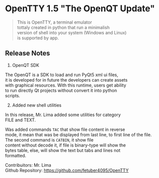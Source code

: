 # OpenTTY 1.5 "The OpenQT Update"

> This is OpenTTY, a terminal emulator  
> tottaly created in python that run a minimalish  
> version of shell into your system (Windows and Linux)  
> is supported by app.  

## Release Notes  

1. OpenQT SDK  

The OpenQT is a SDK to load and run PyQt5 xml ui files,  
it is developed for in future the developers can create assets  
with graphical resources. With this runtime, users get ability  
to run directly Qt projects without convert it into python  
scripts.  

2. Added new shell utilities  

In this release, Mr. Lima added some utilities for category  
FILE and TEXT.  

Was added commands `TAC` that show file content in reverse  
mode, it mean that was be displayed from last line, to first 
line of the file. The second command is `CATBIN`, it show file  
content without decode it, if file is binary-type will show the  
bytes table, else, will show the text but tabs and lines not   
formatted.


Contribuitors: Mr. Lima  
Github Repository: https://github.com/fetuber4095/OpenTTY  